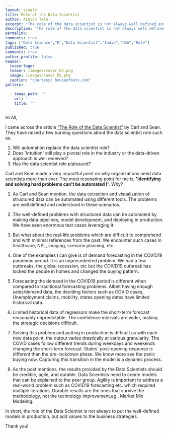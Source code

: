 ```yaml
---
layout: single
title: Role of the Data Scientist
author: Ashish Tele
excerpt: "The role of the data scientist is not always well defined and well structured. People have various views regarding this role."
description: "The role of the data scientist is not always well defined and well structured. People have various views regarding this role."
permalink:
comments: true
tags: ["Data Science","R","Data Scientist","India","USA","Role"]
published: true
comments: true
author_profile: false
header:
  teaserlogo:
  teaser: /images/cover_DS.png
  image: /images/cover_DS.png
  caption: "courtesy: houseofbots.com"
gallery:

  - image_path: ''
    url: ''
    title: ''
---
```

Hi All,

I came across the article ["The Role of the Data Scientist"](https://blog.rstudio.com/2020/05/27/role-of-the-data-scientist/) by Carl and Sean. They have raised a few burning questions about the data scientist role such as:

1. Will automation replace the data scientist role?
2. Does 'intuition' still play a pivotal role in the industry or the data-driven approach is well received?
3. Has the data scientist role plateaued?

Carl and Sean made a very impactful point on why organizations need data scientists more than ever. The most resonating point for me is, **'Identifying and solving hard problems can't be automated !'**. Why?

1. As Carl and Sean mention, the data extraction and visualization of structured data can be automated using different tools. The problems are well defined and understood in these scenarios. 

2. The well-defined problems with structured data can be automated by making data pipelines, model development, and deploying in production. We have seen enormous test cases leveraging it.

3. But what about the real-life problems which are difficult to comprehend and with minimal references from the past. We encounter such cases in healthcare, NPL, imaging, scenario planning, etc.

4. One of the examples I can give is of demand forecasting in the COVID19 pandemic period. It is an unprecedented problem. We had a few outbreaks, the global recession, etc but the COIVD19 outbreak has locked the people in homes and changed the buying pattern.

5. Forecasting the demand in the COVID19 period is different when compared to traditional forecasting problems. Albeit having enough sales/demand data, the deciding factors such as COVID cases, Unemployment claims, mobility, states opening dates have limited historical data.  

6. Limited historical data of regressors make the short-term forecast reasonably unpredictable. The confidence intervals are wider, making the strategic decisions difficult. 

7. Solving this problem and putting in production is difficult as with each new data point, the output varies drastically at various granularity. The COVID cases follow different trends during weekdays and weekends changing the short-term forecast. States' post-opening response is different than the pre-lockdown phase. We know more see the panic buying now. Capturing this transition in the model is a dynamic process. 

8. As the post mentions, the results provided by the Data Scientists should be credible, agile, and durable. Data Scientists need to create models that can be explained to the peer group. Agility is important to address a real-world problem such as COVID19 forecasting etc. which required multiple iterations. Durable results are the ones that survive the methodology, not the technology improvement,eg., Market Mix Modeling.

In short, the role of the Data Scientist is not always to put the well-defined models in production, but add values to the business strategies. 

Thank you!
